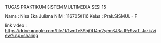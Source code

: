 TUGAS PRAKTIKUM SISTEM MULTIMEDIA SESI 15

Nama : Nisa Eka Juliana NIM : 1167050116 Kelas : Prak.SISMUL - F

link video : https://drive.google.com/file/d/1wnTeBShj0U4m2yem3J3aJPy9vaT_Jczk/view?usp=sharing